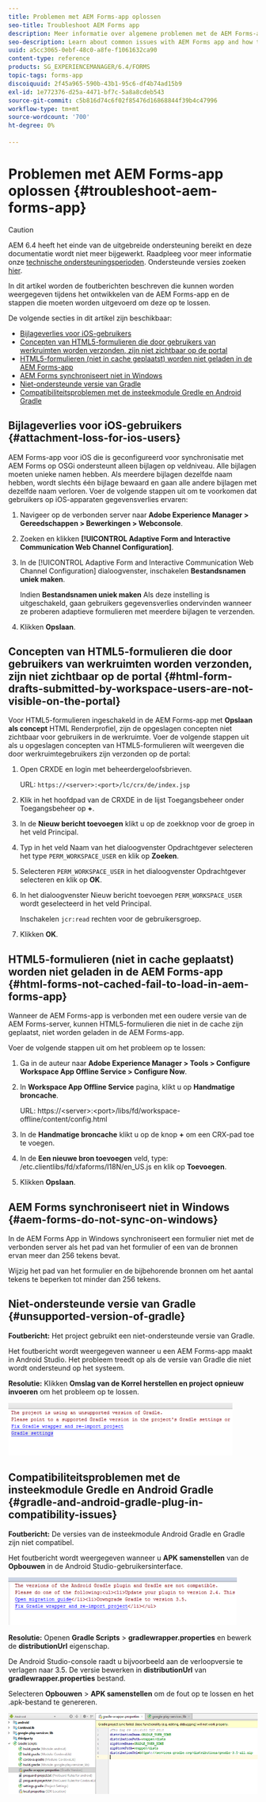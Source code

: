```yaml
---
title: Problemen met AEM Forms-app oplossen
seo-title: Troubleshoot AEM Forms app
description: Meer informatie over algemene problemen met de AEM Forms-app en hoe u deze kunt oplossen.
seo-description: Learn about common issues with AEM Forms app and how to troubleshoot them.
uuid: a5cc3065-0ebf-48c0-a8fe-f1061632ca90
content-type: reference
products: SG_EXPERIENCEMANAGER/6.4/FORMS
topic-tags: forms-app
discoiquuid: 2f45a965-590b-43b1-95c6-df4b74ad15b9
exl-id: 1e772376-d25a-4471-bf7c-5a8a8cdeb543
source-git-commit: c5b816d74c6f02f85476d16868844f39b4c47996
workflow-type: tm+mt
source-wordcount: '700'
ht-degree: 0%

---
```


# Problemen met AEM Forms-app oplossen {#troubleshoot-aem-forms-app}

>[!CAUTION]
>
>AEM 6.4 heeft het einde van de uitgebreide ondersteuning bereikt en deze documentatie wordt niet meer bijgewerkt. Raadpleeg voor meer informatie onze [technische ondersteuningsperioden](https://helpx.adobe.com/support/programs/eol-matrix.html). Ondersteunde versies zoeken [hier](https://experienceleague.adobe.com/docs/).

In dit artikel worden de foutberichten beschreven die kunnen worden weergegeven tijdens het ontwikkelen van de AEM Forms-app en de stappen die moeten worden uitgevoerd om deze op te lossen.

De volgende secties in dit artikel zijn beschikbaar:

* [Bijlageverlies voor iOS-gebruikers](/help/forms/using/issues-aem-forms-app.md#attachment-loss-for-ios-users)
* [Concepten van HTML5-formulieren die door gebruikers van werkruimten worden verzonden, zijn niet zichtbaar op de portal](/help/forms/using/issues-aem-forms-app.md#html-form-drafts-submitted-by-workspace-users-are-not-visible-on-the-portal)
* [HTML5-formulieren (niet in cache geplaatst) worden niet geladen in de AEM Forms-app](/help/forms/using/issues-aem-forms-app.md#html-forms-not-cached-fail-to-load-in-aem-forms-app)
* [AEM Forms synchroniseert niet in Windows](/help/forms/using/issues-aem-forms-app.md#aem-forms-do-not-sync-on-windows)
* [Niet-ondersteunde versie van Gradle](/help/forms/using/issues-aem-forms-app.md#unsupported-version-of-gradle)
* [Compatibiliteitsproblemen met de insteekmodule Gredle en Android Gradle](/help/forms/using/issues-aem-forms-app.md#gradle-and-android-gradle-plug-in-compatibility-issues)

## Bijlageverlies voor iOS-gebruikers {#attachment-loss-for-ios-users}

AEM Forms-app voor iOS die is geconfigureerd voor synchronisatie met AEM Forms op OSGi ondersteunt alleen bijlagen op veldniveau. Alle bijlagen moeten unieke namen hebben. Als meerdere bijlagen dezelfde naam hebben, wordt slechts één bijlage bewaard en gaan alle andere bijlagen met dezelfde naam verloren. Voer de volgende stappen uit om te voorkomen dat gebruikers op iOS-apparaten gegevensverlies ervaren:

1. Navigeer op de verbonden server naar **Adobe Experience Manager > Gereedschappen > Bewerkingen > Webconsole**.
1. Zoeken en klikken **[!UICONTROL Adaptive Form and Interactive Communication Web Channel Configuration]**.
1. In de [!UICONTROL Adaptive Form and Interactive Communication Web Channel Configuration] dialoogvenster, inschakelen **Bestandsnamen uniek maken**.

   Indien **Bestandsnamen uniek maken** Als deze instelling is uitgeschakeld, gaan gebruikers gegevensverlies ondervinden wanneer ze proberen adaptieve formulieren met meerdere bijlagen te verzenden.

1. Klikken **Opslaan**.

## Concepten van HTML5-formulieren die door gebruikers van werkruimten worden verzonden, zijn niet zichtbaar op de portal {#html-form-drafts-submitted-by-workspace-users-are-not-visible-on-the-portal}

Voor HTML5-formulieren ingeschakeld in de AEM Forms-app met **Opslaan als concept** HTML Renderprofiel, zijn de opgeslagen concepten niet zichtbaar voor gebruikers in de werkruimte. Voer de volgende stappen uit als u opgeslagen concepten van HTML5-formulieren wilt weergeven die door werkruimtegebruikers zijn verzonden op de portal:

1. Open CRXDE en login met beheerdergeloofsbrieven.

   URL: `https://<server>:<port>/lc/crx/de/index.jsp`

1. Klik in het hoofdpad van de CRXDE in de lijst Toegangsbeheer onder Toegangsbeheer op **+**.
1. In de **Nieuw bericht toevoegen** klikt u op de zoekknop voor de groep in het veld Principal.
1. Typ in het veld Naam van het dialoogvenster Opdrachtgever selecteren het type `PERM_WORKSPACE_USER` en klik op **Zoeken**.
1. Selecteren `PERM_WORKSPACE_USER` in het dialoogvenster Opdrachtgever selecteren en klik op **OK**.
1. In het dialoogvenster Nieuw bericht toevoegen `PERM_WORKSPACE_USER` wordt geselecteerd in het veld Principal.

   Inschakelen `jcr:read` rechten voor de gebruikersgroep.

1. Klikken **OK**.

## HTML5-formulieren (niet in cache geplaatst) worden niet geladen in de AEM Forms-app {#html-forms-not-cached-fail-to-load-in-aem-forms-app}

Wanneer de AEM Forms-app is verbonden met een oudere versie van de AEM Forms-server, kunnen HTML5-formulieren die niet in de cache zijn geplaatst, niet worden geladen in de AEM Forms-app.

Voer de volgende stappen uit om het probleem op te lossen:

1. Ga in de auteur naar **Adobe Experience Manager > Tools > Configure Workspace App Offline Service > Configure Now**.
1. In **Workspace App Offline Service** pagina, klikt u op **Handmatige broncache**.

   URL: https://&lt;server>:&lt;port>/libs/fd/workspace-offline/content/config.html

1. In de **Handmatige broncache** klikt u op de knop **+** om een CRX-pad toe te voegen.
1. In de **Een nieuwe bron toevoegen** veld, type: /etc.clientlibs/fd/xfaforms/I18N/en_US.js en klik op **Toevoegen**.
1. Klikken **Opslaan**.

## AEM Forms synchroniseert niet in Windows {#aem-forms-do-not-sync-on-windows}

In de AEM Forms App in Windows synchroniseert een formulier niet met de verbonden server als het pad van het formulier of een van de bronnen ervan meer dan 256 tekens bevat.

Wijzig het pad van het formulier en de bijbehorende bronnen om het aantal tekens te beperken tot minder dan 256 tekens.

## Niet-ondersteunde versie van Gradle {#unsupported-version-of-gradle}

**Foutbericht:** Het project gebruikt een niet-ondersteunde versie van Gradle.

Het foutbericht wordt weergegeven wanneer u een AEM Forms-app maakt in Android Studio. Het probleem treedt op als de versie van Gradle die niet wordt ondersteund op het systeem.

**Resolutie:** Klikken **Omslag van de Korrel herstellen en project opnieuw invoeren** om het probleem op te lossen.

![gradle_unsupported_version](assets/gradle_unsupported_version.png)

## Compatibiliteitsproblemen met de insteekmodule Gredle en Android Gradle {#gradle-and-android-gradle-plug-in-compatibility-issues}

**Foutbericht:** De versies van de insteekmodule Android Gradle en Gradle zijn niet compatibel.

Het foutbericht wordt weergegeven wanneer u **APK samenstellen** van de **Opbouwen** in de Android Studio-gebruikersinterface.

![gradle_plugin_compatibility](assets/gradle_plugin_compatibility.png)

**Resolutie:** Openen **Gradle Scripts** > **gradlewrapper.properties** en bewerk de **distributionUrl** eigenschap.

De Android Studio-console raadt u bijvoorbeeld aan de verloopversie te verlagen naar 3.5. De versie bewerken in **distributionUrl** van **gradlewrapper.properties** bestand.

Selecteren **Opbouwen** > **APK samenstellen** om de fout op te lossen en het .apk-bestand te genereren.

![gradle_wrapper_properties](assets/gradle_wrapper_properties.png)

